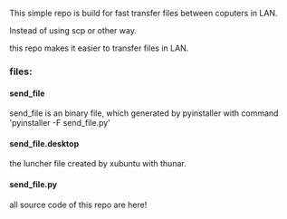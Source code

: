 This simple repo is build for fast transfer files between coputers in LAN.

Instead of using scp or other way.

this repo makes it easier to transfer files in LAN.

### files: 
#### send_file
send_file is an binary file, which generated by pyinstaller with command 'pyinstaller -F send_file.py' 

#### send_file.desktop
the luncher file created by xubuntu with thunar.

#### send_file.py

all source code of this repo are here!

